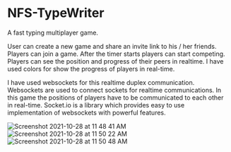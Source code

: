 # NFS-TypeWriter

A fast typing multiplayer game.

User can create a new game and share an invite link to his / her friends.
Players can join a game. After the timer starts players can start competing.
Players can see the position and progress of their peers in realtime. I have used colors for show the progress of players in real-time.

I have used websockets for this realtime duplex communication. Websockets are used to connect sockets for realtime communications. In this game the positions of players have to be communicated to each other in real-time. Socket.io is a library which provides easy to use implementation of websockets with powerful features.


![Screenshot 2021-10-28 at 11 48 41 AM](https://user-images.githubusercontent.com/71772683/139199109-7746c32b-f942-4188-85a5-9490ca020481.png)
![Screenshot 2021-10-28 at 11 50 22 AM](https://user-images.githubusercontent.com/71772683/139199123-6c4aabdd-f5e0-47c9-b294-79e667f0cd7f.png)
![Screenshot 2021-10-28 at 11 50 48 AM](https://user-images.githubusercontent.com/71772683/139199134-61ac19fe-519d-448e-a24b-2665bffbb3cd.png)
